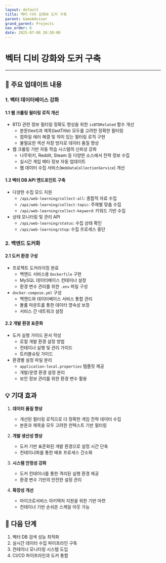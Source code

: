 ```yaml
---
layout: default
title: 벡터 디비 강화와 도커 구축
parent: GameAdvisor
grand_parent: Projects
nav_order: 6
date: 2025-07-08 20:30:00
---
```


# 벡터 디비 강화와 도커 구축

---

## 🎯 주요 업데이트 내용

### 1. 벡터 데이터베이스 강화

#### 1.1 웹 크롤링 필터링 로직 개선
- BTD 관련 정보 필터링 정확도 향상을 위한 `isBTDRelated` 함수 개선
  - 본문(text)과 제목(lastTitle) 모두를 고려한 정확한 필터링
  - 컴파일 에러 해결 및 의미 있는 필터링 로직 구현
  - 불필요한 섹션 저장 방지로 데이터 품질 향상
- 웹 크롤링 기반 자동 학습 시스템의 신뢰성 강화
  - 나무위키, Reddit, Steam 등 다양한 소스에서 전략 정보 수집
  - 실시간 게임 메타 정보 자동 업데이트
  - 웹 데이터 수집 서비스(`WebDataCollectionService`) 개선

#### 1.2 벡터 DB API 엔드포인트 구축
- 다양한 수집 모드 지원
  - `/api/web-learning/collect-all`: 종합적 자료 수집
  - `/api/web-learning/collect-topic`: 주제별 맞춤 수집
  - `/api/web-learning/collect-keyword`: 키워드 기반 수집
- 상태 모니터링 및 관리 API
  - `/api/web-learning/status`: 수집 상태 확인
  - `/api/web-learning/stop`: 수집 프로세스 중단

### 2. 백엔드 도커화

#### 2.1 도커 환경 구성
- 프로젝트 도커라이징 완료
  - 백엔드 서비스용 `Dockerfile` 구현
  - MySQL 데이터베이스 컨테이너 설정
  - 환경 변수 관리를 위한 `.env` 파일 구성
- `docker-compose.yml` 구성
  - 백엔드와 데이터베이스 서비스 통합 관리
  - 볼륨 마운트를 통한 데이터 영속성 보장
  - 서비스 간 네트워크 설정

#### 2.2 개발 환경 표준화
- 도커 실행 가이드 문서 작성
  - 로컬 개발 환경 설정 방법
  - 컨테이너 실행 및 관리 가이드
  - 트러블슈팅 가이드
- 환경별 설정 파일 분리
  - `application-local.properties` 템플릿 제공
  - 개발/운영 환경 설정 분리
  - 보안 정보 관리를 위한 환경 변수 활용

## 💡 기대 효과

1. **데이터 품질 향상**
   - 개선된 필터링 로직으로 더 정확한 게임 전략 데이터 수집
   - 본문과 제목을 모두 고려한 컨텍스트 기반 필터링

2. **개발 생산성 향상**
   - 도커 기반 표준화된 개발 환경으로 설정 시간 단축
   - 컨테이너화를 통한 배포 프로세스 간소화

3. **시스템 안정성 강화**
   - 도커 컨테이너를 통한 격리된 실행 환경 제공
   - 환경 변수 기반의 안전한 설정 관리

4. **확장성 개선**
   - 마이크로서비스 아키텍처 지원을 위한 기반 마련
   - 컨테이너 기반 손쉬운 스케일 아웃 가능

## 📝 다음 단계

1. 벡터 DB 검색 성능 최적화
2. 실시간 데이터 수집 파이프라인 구축
3. 컨테이너 모니터링 시스템 도입
4. CI/CD 파이프라인과 도커 통합 